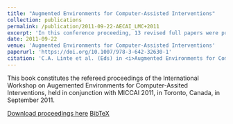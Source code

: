 ```yaml
---
title: "Augmented Environments for Computer-Assisted Interventions"
collection: publications
permalink: /publication/2011-09-22-AECAI_LMC+2011
excerpt: 'In this conference proceeding, 13 revised full papers were presented at the AE-CAI international workshop. I served as the Program Chair and Proceeding Editor for AE-CAI 2011.'
date: 2011-09-22
venue: 'Augmented Environments for Computer-Assisted Interventions'
paperurl: 'https://doi.org/10.1007/978-3-642-32630-1'
citation: 'C.A. Linte et al. (Eds) in <i>Augmented Environments for Computer-Assisted Interventions</i>'
---
```


This book constitutes the refereed proceedings of the International Workshop on Augemented Environments for Computer-Assited Interventions, held in conjunction with MICCAI 2011, in Toronto, Canada, in September 2011.

[Download proceedings here](https://doi.org/10.1007/978-3-642-32630-1) [BibTeX](./../files/bibtex/LMC+2011.bib)